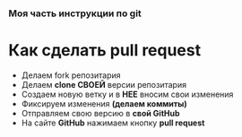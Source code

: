 ### Моя часть инструкции по git

# Как сделать **pull request**

* Делаем fork репозитария
* Делаем **clone СВОЕЙ** версии репозитария
* Создаем новую ветку и в **НЕЕ** вносим свои изменения
* Фиксируем изменения **(делаем коммиты)**
* Отправляем свою версию в **свой GitHub**
* На сайте **GitHub** нажимаем кнопку **pull request**
